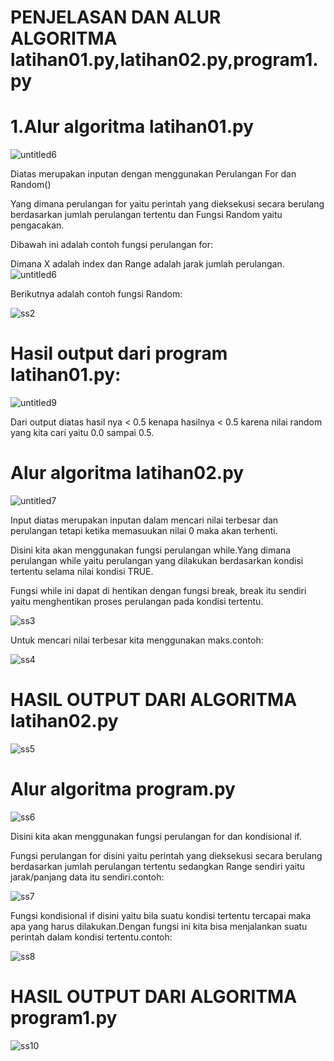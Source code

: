 # PENJELASAN DAN ALUR ALGORITMA latihan01.py,latihan02.py,program1.py



# 1.Alur algoritma latihan01.py
![untitled6](https://user-images.githubusercontent.com/46512504/53005506-f64b9300-3465-11e9-9d6f-16edbdd47a4a.jpg)

Diatas merupakan inputan dengan menggunakan Perulangan For dan Random()

Yang dimana perulangan for yaitu perintah yang dieksekusi secara berulang berdasarkan jumlah perulangan tertentu dan 
Fungsi Random yaitu pengacakan.

Dibawah ini adalah contoh fungsi perulangan for:

Dimana X adalah index dan Range adalah jarak jumlah perulangan.
![untitled6](https://user-images.githubusercontent.com/46512504/53006184-50992380-3467-11e9-84c5-d8be28ca2334.jpg)

Berikutnya adalah contoh fungsi Random:

![ss2](https://user-images.githubusercontent.com/46512504/53006795-812d8d00-3468-11e9-95ec-b4d536568b20.jpg)

# Hasil output dari program latihan01.py:

![untitled9](https://user-images.githubusercontent.com/46512504/53007084-1d579400-3469-11e9-95ca-c05a8d029c6d.jpg)

Dari output diatas hasil nya < 0.5 kenapa hasilnya < 0.5 karena nilai random yang kita cari yaitu 0.0 sampai 0.5.

# Alur algoritma latihan02.py

![untitled7](https://user-images.githubusercontent.com/46512504/53005516-fb104700-3465-11e9-844d-0f3f18cfc514.jpg)

Input diatas merupakan inputan dalam mencari nilai terbesar dan perulangan tetapi ketika memasuukan nilai 0 maka
akan terhenti.

Disini kita akan menggunakan fungsi perulangan while.Yang dimana perulangan while yaitu perulangan yang dilakukan
berdasarkan kondisi tertentu selama nilai kondisi TRUE.

Fungsi while ini dapat di hentikan dengan fungsi break, break itu sendiri yaitu menghentikan proses perulangan
pada kondisi tertentu.

![ss3](https://user-images.githubusercontent.com/46512504/53012976-1172ce80-3477-11e9-8a03-154cb503db7c.jpg)

Untuk mencari nilai terbesar kita menggunakan maks.contoh:

![ss4](https://user-images.githubusercontent.com/46512504/53013241-d7ee9300-3477-11e9-9c0a-15b3ef1145df.jpg)

# HASIL OUTPUT DARI ALGORITMA latihan02.py

![ss5](https://user-images.githubusercontent.com/46512504/53013597-c0fc7080-3478-11e9-885e-ef850d764ed3.jpg)

# Alur algoritma program.py

![ss6](https://user-images.githubusercontent.com/46512504/53013963-9f4fb900-3479-11e9-9e11-ec4f802f8c99.jpg)

Disini kita akan menggunakan fungsi perulangan for dan kondisional if.

Fungsi perulangan for disini yaitu perintah yang dieksekusi secara berulang berdasarkan jumlah perulangan
tertentu sedangkan Range sendiri yaitu jarak/panjang data itu sendiri.contoh:

![ss7](https://user-images.githubusercontent.com/46512504/53014127-22710f00-347a-11e9-90f9-415c7b4b6690.jpg)

Fungsi kondisional if disini yaitu bila suatu kondisi tertentu tercapai maka apa yang harus dilakukan.Dengan
fungsi ini kita bisa menjalankan suatu perintah dalam kondisi tertentu.contoh:

![ss8](https://user-images.githubusercontent.com/46512504/53014420-05890b80-347b-11e9-8729-d9f7b85d3bb5.jpg)

# HASIL OUTPUT DARI ALGORITMA program1.py

![ss10](https://user-images.githubusercontent.com/46512504/53014884-59482480-347c-11e9-9d63-c0de7c91b91f.jpg)
